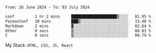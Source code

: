 <!--START_SECTION:waka-->

```txt
From: 26 June 2024 - To: 03 July 2024

conf         1 hr 2 mins     ████████████████████▒░░░░   81.95 %
PacmanConf   10 mins         ███▒░░░░░░░░░░░░░░░░░░░░░   13.48 %
Markdown     2 mins          ▓░░░░░░░░░░░░░░░░░░░░░░░░   02.64 %
Other        0 secs          ▒░░░░░░░░░░░░░░░░░░░░░░░░   00.83 %
C            0 secs          ▒░░░░░░░░░░░░░░░░░░░░░░░░   00.79 %
```

<!--END_SECTION:waka-->
My Stack: `HTML, CSS, JS, React`
